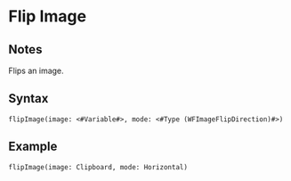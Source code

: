 # Flip Image
## Notes
Flips an image.
## Syntax
```
flipImage(image: <#Variable#>, mode: <#Type (WFImageFlipDirection)#>)
```
## Example
```
flipImage(image: Clipboard, mode: Horizontal)
```